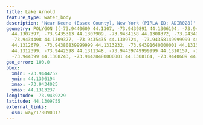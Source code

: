 ```yaml
---
title: Lake Arnold
feature_type: water_body
description: 'Near Keene (Essex County), New York (PIRLA ID: ADIR028)'
geometry: POLYGON ((-73.9440609 44.1307, -73.9439891 44.1306194, -73.94370499999999
  44.1307397, -73.9435313 44.1307909, -73.9434158 44.1308372, -73.9434025 44.1309201,
  -73.9434498 44.1309377, -73.9435435 44.1309724, -73.94358149999999 44.1311326, -73.94367579999999
  44.1312679, -73.94380839999999 44.1313232, -73.94391640000001 44.1313237, -73.9440786
  44.1312399, -73.9442598 44.1311348, -73.94439749999999 44.1310157, -73.9444252 44.1309082,
  -73.944399 44.1308243, -73.94428480000001 44.1308164, -73.9440609 44.1307))
geo_error: 100.0
bbox:
  xmin: -73.9444252
  ymin: 44.1306194
  xmax: -73.9434025
  ymax: 44.1313237
longitude: -73.9439229
latitude: 44.1309755
external_links:
  osm: way/178090317
---
```

